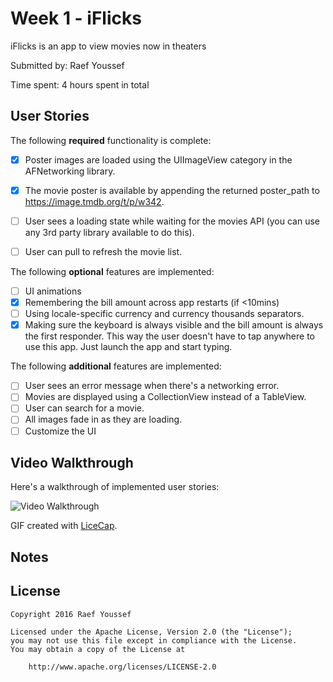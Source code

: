 # Week 1 - iFlicks

iFlicks is an app to view movies now in theaters

Submitted by: Raef Youssef

Time spent: 4 hours spent in total

## User Stories

The following **required** functionality is complete:

* [x] Poster images are loaded using the UIImageView category in the AFNetworking library.
* [x] The movie poster is available by appending the returned poster_path to https://image.tmdb.org/t/p/w342.
* [ ] User sees a loading state while waiting for the movies API (you can use any 3rd party library available to do this).
* [ ] User can pull to refresh the movie list.


The following **optional** features are implemented:
* [ ] UI animations
* [x] Remembering the bill amount across app restarts (if <10mins)
* [ ] Using locale-specific currency and currency thousands separators.
* [x] Making sure the keyboard is always visible and the bill amount is always the first responder. This way the user doesn't have to tap anywhere to use this app. Just launch the app and start typing.

The following **additional** features are implemented:
* [ ] User sees an error message when there's a networking error.
* [ ] Movies are displayed using a CollectionView instead of a TableView.
* [ ] User can search for a movie.
* [ ] All images fade in as they are loading.
* [ ] Customize the UI

## Video Walkthrough 

Here's a walkthrough of implemented user stories:

<img src='http://i.imgur.com/l36cCGO.gif' title='Video Walkthrough' width='' alt='Video Walkthrough' />

GIF created with [LiceCap](http://www.cockos.com/licecap/).

## Notes

## License

    Copyright 2016 Raef Youssef

    Licensed under the Apache License, Version 2.0 (the "License");
    you may not use this file except in compliance with the License.
    You may obtain a copy of the License at

        http://www.apache.org/licenses/LICENSE-2.0
